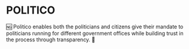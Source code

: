 # POLITICO
 :ng: Politico enables both the politicians and citizens give their mandate to politicians running for different government offices while building trust in the process through transparency. :slot_machine:

